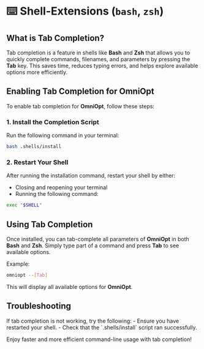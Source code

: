 # <span class="invert_in_dark_mode">⌨️</span> Shell-Extensions (`bash`, `zsh`)

<!-- Extensions for tab-completion for ZSH and Bash-Shells -->

<!-- Category: Advanced Usage -->

<div id="toc"></div>

## What is Tab Completion?

Tab completion is a feature in shells like **Bash** and **Zsh** that allows you to quickly complete commands, filenames, and parameters by pressing the **Tab** key. This saves time, reduces typing errors, and helps explore available options more efficiently.

## Enabling Tab Completion for OmniOpt

To enable tab completion for **OmniOpt**, follow these steps:

### 1. Install the Completion Script

Run the following command in your terminal:

```bash
bash .shells/install
```

### 2. Restart Your Shell

After running the installation command, restart your shell by either:

- Closing and reopening your terminal
- Running the following command:

```bash
exec "$SHELL"
```

## Using Tab Completion

Once installed, you can tab-complete all parameters of **OmniOpt** in both **Bash** and **Zsh**. Simply type part of a command and press **Tab** to see available options.

Example:

```bash
omniopt --[Tab]
```

This will display all available options for **OmniOpt**.

## Troubleshooting
<div class="caveat tip">
If tab completion is not working, try the following:
- Ensure you have restarted your shell.
- Check that the `.shells/install` script ran successfully.

Enjoy faster and more efficient command-line usage with tab completion!
</div>
